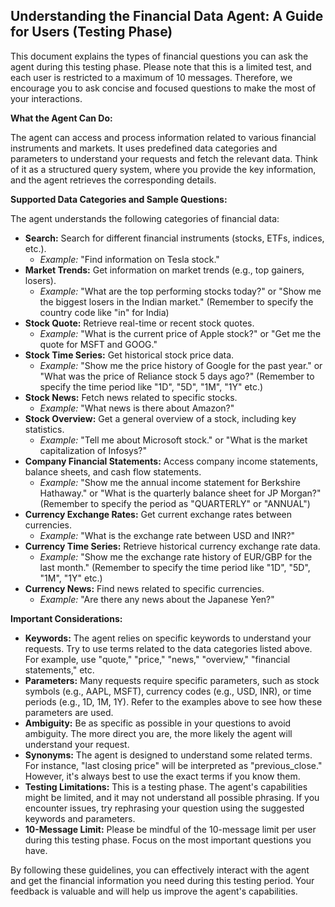 ## Understanding the Financial Data Agent: A Guide for Users (Testing Phase)

This document explains the types of financial questions you can ask the agent during this testing phase.  Please note that this is a limited test, and each user is restricted to a maximum of 10 messages.  Therefore, we encourage you to ask concise and focused questions to make the most of your interactions.

**What the Agent Can Do:**

The agent can access and process information related to various financial instruments and markets. It uses predefined data categories and parameters to understand your requests and fetch the relevant data.  Think of it as a structured query system, where you provide the key information, and the agent retrieves the corresponding details.

**Supported Data Categories and Sample Questions:**

The agent understands the following categories of financial data:

* **Search:** Search for different financial instruments (stocks, ETFs, indices, etc.).
    * _Example:_ "Find information on Tesla stock."
* **Market Trends:** Get information on market trends (e.g., top gainers, losers).
    * _Example:_ "What are the top performing stocks today?"  or "Show me the biggest losers in the Indian market." (Remember to specify the country code like "in" for India)
* **Stock Quote:** Retrieve real-time or recent stock quotes.
    * _Example:_ "What is the current price of Apple stock?" or "Get me the quote for MSFT and GOOG."
* **Stock Time Series:** Get historical stock price data.
    * _Example:_ "Show me the price history of Google for the past year." or "What was the price of Reliance stock 5 days ago?" (Remember to specify the time period like "1D", "5D", "1M", "1Y" etc.)
* **Stock News:** Fetch news related to specific stocks.
    * _Example:_ "What news is there about Amazon?"
* **Stock Overview:** Get a general overview of a stock, including key statistics.
    * _Example:_ "Tell me about Microsoft stock." or "What is the market capitalization of Infosys?"
* **Company Financial Statements:** Access company income statements, balance sheets, and cash flow statements.
    * _Example:_ "Show me the annual income statement for Berkshire Hathaway." or "What is the quarterly balance sheet for JP Morgan?" (Remember to specify the period as "QUARTERLY" or "ANNUAL")
* **Currency Exchange Rates:** Get current exchange rates between currencies.
    * _Example:_ "What is the exchange rate between USD and INR?"
* **Currency Time Series:** Retrieve historical currency exchange rate data.
    * _Example:_ "Show me the exchange rate history of EUR/GBP for the last month." (Remember to specify the time period like "1D", "5D", "1M", "1Y" etc.)
* **Currency News:** Find news related to specific currencies.
    * _Example:_ "Are there any news about the Japanese Yen?"

**Important Considerations:**

* **Keywords:** The agent relies on specific keywords to understand your requests.  Try to use terms related to the data categories listed above.  For example, use "quote," "price," "news," "overview," "financial statements," etc.
* **Parameters:** Many requests require specific parameters, such as stock symbols (e.g., AAPL, MSFT), currency codes (e.g., USD, INR), or time periods (e.g., 1D, 1M, 1Y).  Refer to the examples above to see how these parameters are used.
* **Ambiguity:** Be as specific as possible in your questions to avoid ambiguity. The more direct you are, the more likely the agent will understand your request.
* **Synonyms:** The agent is designed to understand some related terms. For instance, "last closing price" will be interpreted as "previous_close." However, it's always best to use the exact terms if you know them.
* **Testing Limitations:**  This is a testing phase. The agent's capabilities might be limited, and it may not understand all possible phrasing.  If you encounter issues, try rephrasing your question using the suggested keywords and parameters.
* **10-Message Limit:** Please be mindful of the 10-message limit per user during this testing phase.  Focus on the most important questions you have.

By following these guidelines, you can effectively interact with the agent and get the financial information you need during this testing period. Your feedback is valuable and will help us improve the agent's capabilities.
